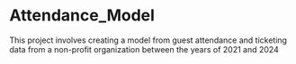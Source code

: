 # Attendance_Model
This project involves creating a model from guest attendance and ticketing data from a non-profit organization between the years of 2021 and 2024
